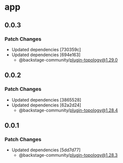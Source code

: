 # app

## 0.0.3

### Patch Changes

- Updated dependencies [730359c]
- Updated dependencies [694e163]
  - @backstage-community/plugin-topology@1.29.0

## 0.0.2

### Patch Changes

- Updated dependencies [3865528]
- Updated dependencies [62a2d24]
  - @backstage-community/plugin-topology@1.28.4

## 0.0.1

### Patch Changes

- Updated dependencies [5dd7d77]
  - @backstage-community/plugin-topology@1.28.3
